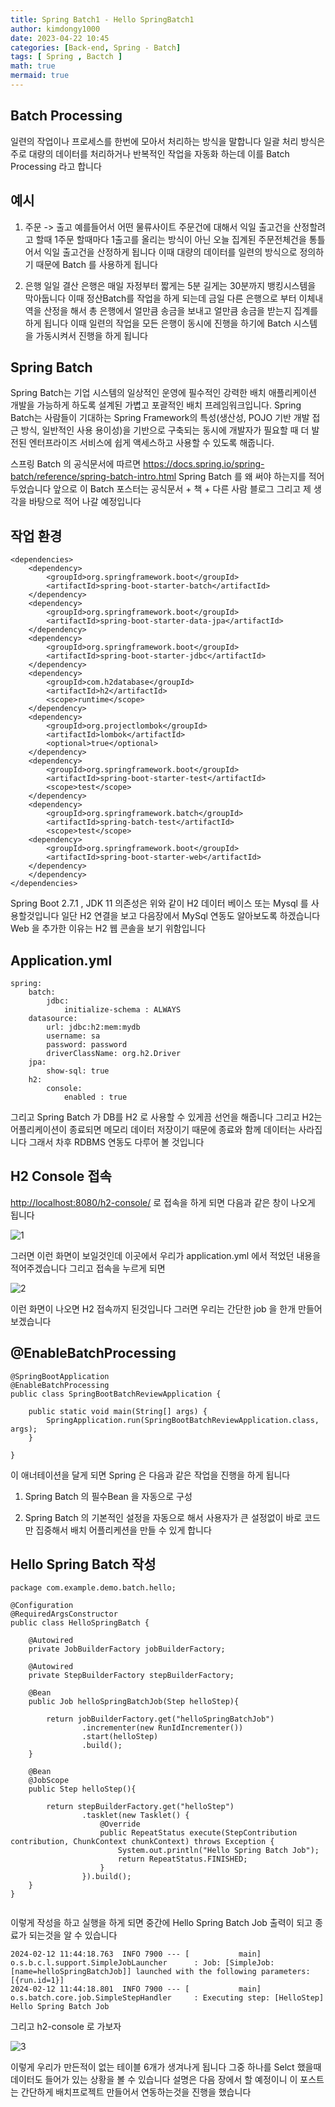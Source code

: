 ```yaml
---
title: Spring Batch1 - Hello SpringBatch1
author: kimdongy1000
date: 2023-04-22 10:45
categories: [Back-end, Spring - Batch]
tags: [ Spring , Bactch ]
math: true
mermaid: true
---
```


## Batch Processing
일련의 작업이나 프로세스를 한번에 모아서 처리하는 방식을 말합니다 일괄 처리 방식은 주로 대량의 데이터를 처리하거나 반복적인 작업을 자동화 하는데 이를 Batch Processing 라고 합니다 

## 예시 
1. 주문 -> 출고 
    예를들어서 어떤 물류사이트 주문건에 대해서 익일 출고건을 산정할려고 할때 1주문 할때마다 1출고를 올리는 방식이 아닌 오늘 집계된 주문전체건을 통틀어서 익일 출고건을 산정하게 됩니다 
    이때 대량의 데이터를 일련의 방식으로 정의하기 때문에 Batch 를 사용하게 됩니다 

2. 은행 일일 결산 
    은행은 매일 자정부터 짧게는 5분 길게는 30분까지 뱅킹시스템을 막아둡니다 이때 정산Batch를 작업을 하게 되는데 금일 다른 은행으로 부터 이체내역을 산정을 해서 총 은행에서 얼만큼 송금을 보내고 얼만큼 송금을 받는지 집계를 하게 됩니다 이때 일련의 작업을 모든 은행이 동시에 진행을 하기에 Batch 시스템을 가동시켜서 진행을 하게 됩니다 


## Spring Batch
Spring Batch는 기업 시스템의 일상적인 운영에 필수적인 강력한 배치 애플리케이션 개발을 가능하게 하도록 설계된 가볍고 포괄적인 배치 프레임워크입니다. Spring Batch는 사람들이 기대하는 Spring Framework의 특성(생산성, POJO 기반 개발 접근 방식, 일반적인 사용 용이성)을 기반으로 구축되는 동시에 개발자가 필요할 때 더 발전된 엔터프라이즈 서비스에 쉽게 액세스하고 사용할 수 있도록 해줍니다. 

스프링 Batch 의 공식문서에 따르면 <https://docs.spring.io/spring-batch/reference/spring-batch-intro.html> Spring Batch 를 왜 써야 하는지를 적어두었습니다 
앞으로 이 Batch 포스터는 공식문서 +  책 + 다른 사람 블로그 그리고 제 생각을 바탕으로 적어 나갈 예정입니다 

## 작업 환경
```
<dependencies>
    <dependency>
        <groupId>org.springframework.boot</groupId>
        <artifactId>spring-boot-starter-batch</artifactId>
    </dependency>
    <dependency>
        <groupId>org.springframework.boot</groupId>
        <artifactId>spring-boot-starter-data-jpa</artifactId>
    </dependency>
    <dependency>
        <groupId>org.springframework.boot</groupId>
        <artifactId>spring-boot-starter-jdbc</artifactId>
    </dependency>
    <dependency>
        <groupId>com.h2database</groupId>
        <artifactId>h2</artifactId>
        <scope>runtime</scope>
    </dependency>
    <dependency>
        <groupId>org.projectlombok</groupId>
        <artifactId>lombok</artifactId>
        <optional>true</optional>
    </dependency>
    <dependency>
        <groupId>org.springframework.boot</groupId>
        <artifactId>spring-boot-starter-test</artifactId>
        <scope>test</scope>
    </dependency>
    <dependency>
        <groupId>org.springframework.batch</groupId>
        <artifactId>spring-batch-test</artifactId>
        <scope>test</scope>      
    <dependency>
        <groupId>org.springframework.boot</groupId>
        <artifactId>spring-boot-starter-web</artifactId>
    </dependency>
    </dependency>
</dependencies>

```
Spring Boot 2.7.1 , JDK 11 의존성은 위와 같이 H2 데이터 베이스 또는 Mysql 를 사용할것입니다 일단 H2 연결을 보고 다음장에서 MySql 연동도 알아보도록 하겠습니다 
Web 을 추가한 이유는 H2 웹 콘솔을 보기 위함입니다 

## Application.yml

```
spring:
    batch:
        jdbc:
            initialize-schema : ALWAYS
    datasource:
        url: jdbc:h2:mem:mydb
        username: sa
        password: password
        driverClassName: org.h2.Driver
    jpa:
        show-sql: true
    h2:
        console:
            enabled : true

```
그리고 Spring Batch 가 DB를 H2 로 사용할 수 있게끔 선언을 해줍니다 그리고 H2는 어플리케이션이 종료되면 메모리 데이터 저장이기 때문에 종료와 함께 데이터는 사라집니다 
그래서 차후 RDBMS 연동도 다루어 볼 것입니다 

## H2 Console 접속

<http://localhost:8080/h2-console/> 로 접속을 하게 되면 다음과 같은 창이 나오게 됩니다 

![1](https://github.com/time-kimdongy1000/ImageStore/assets/58513678/ea47f1d5-9ce7-4bc6-9076-4337e40e59a3)

그러면 이런 화면이 보일것인데 이곳에서 우리가 application.yml 에서 적었던 내용을 적어주겠습니다 그리고 접속을 누르게 되면 

![2](https://github.com/time-kimdongy1000/ImageStore/assets/58513678/2a58d9c5-99ae-4d05-b47d-588aaf591956)

이런 화면이 나오면 H2 접속까지 된것입니다 그러면 우리는 간단한 job 을 한개 만들어보겠습니다 

## @EnableBatchProcessing

```
@SpringBootApplication
@EnableBatchProcessing
public class SpringBootBatchReviewApplication {

	public static void main(String[] args) {
		SpringApplication.run(SpringBootBatchReviewApplication.class, args);
	}

}

```
이 애너테이션을 달게 되면 Spring 은 다음과 같은 작업을 진행을 하게 됩니다 

1. Spring Batch 의 필수Bean 을 자동으로 구성

2. Spring Batch 의 기본적인 설정을 자동으로 해서 사용자가 큰 설정없이 바로 코드만 집중해서 배치 어플리케션을 만들 수 있게 합니다 

## Hello Spring Batch 작성 

```
package com.example.demo.batch.hello;

@Configuration
@RequiredArgsConstructor
public class HelloSpringBatch {

    @Autowired
    private JobBuilderFactory jobBuilderFactory;

    @Autowired
    private StepBuilderFactory stepBuilderFactory;

    @Bean
    public Job helloSpringBatchJob(Step helloStep){

        return jobBuilderFactory.get("helloSpringBatchJob")
                .incrementer(new RunIdIncrementer())
                .start(helloStep)
                .build();
    }

    @Bean
    @JobScope
    public Step helloStep(){

        return stepBuilderFactory.get("helloStep")
                .tasklet(new Tasklet() {
                    @Override
                    public RepeatStatus execute(StepContribution contribution, ChunkContext chunkContext) throws Exception {
                        System.out.println("Hello Spring Batch Job");
                        return RepeatStatus.FINISHED;
                    }
                }).build();
    }
}


```
이렇게 작성을 하고 실행을 하게 되면 중간에 Hello Spring Batch Job 출력이 되고 종료가 되는것을 알 수 있습니다 

```
2024-02-12 11:44:18.763  INFO 7900 --- [           main] o.s.b.c.l.support.SimpleJobLauncher      : Job: [SimpleJob: [name=helloSpringBatchJob]] launched with the following parameters: [{run.id=1}]
2024-02-12 11:44:18.801  INFO 7900 --- [           main] o.s.batch.core.job.SimpleStepHandler     : Executing step: [HelloStep]
Hello Spring Batch Job

```

그리고 h2-console 로 가보자 

![3](https://github.com/time-kimdongy1000/ImageStore/assets/58513678/877ea51c-1388-4d18-8bdd-b636810f78bc)

이렇게 우리가 만든적이 없는 테이블 6개가 생겨나게 됩니다 그중 하나를 Selct 했을때 데이터도 들어가 있는 상황을 볼 수 있습니다 설명은 다음 장에서 할 예정이니 이 포스트는 
간단하게 배치프로젝트 만들어서 연동하는것을 진행을 했습니다